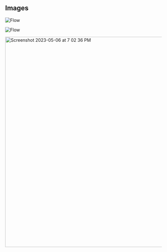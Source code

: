 ## Images
![Flow](https://user-images.githubusercontent.com/7295729/235365066-cd9ca440-1659-4d9a-aed7-7164028f1217.png)

![Flow](https://user-images.githubusercontent.com/7295729/235431244-fafb19bb-c3ca-4c6e-846d-c72e1bafd178.png)

<img width="677" alt="Screenshot 2023-05-06 at 7 02 36 PM" src="https://user-images.githubusercontent.com/7295729/236632270-af0954ba-dcdd-4597-b40e-497906365005.png">
